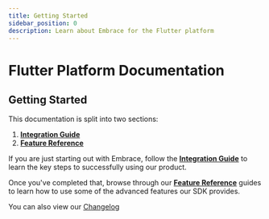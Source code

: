 ```yaml
---
title: Getting Started
sidebar_position: 0
description: Learn about Embrace for the Flutter platform
---
```


# Flutter Platform Documentation

## Getting Started

This documentation is split into two sections:

1. [**Integration Guide**](/flutter/integration/)
2. [**Feature Reference**](/flutter/features/)

If you are just starting out with Embrace, follow the [**Integration Guide**](/flutter/integration/) to learn
the key steps to successfully using our product.

Once you've completed that, browse through our [**Feature Reference**](/flutter/features/) guides to learn how
to use some of the advanced features our SDK provides.

You can also view our [Changelog](/flutter/changelog/)
